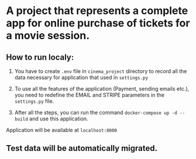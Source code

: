 # A project that represents a complete app for online purchase of tickets for a movie session.
## How to run localy:
1. You have to create ```.env``` file in ```cinema_project``` directory to record all the data necessary for application that used in ```settings.py```

2. To use all the features of the application (Payment, sending emails etc.), you need to redefine the EMAIL and STRIPE parameters in the ```settings.py``` file.

3. Аfter all the steps, you can run the command ```docker-compose up -d --build``` and use this application.

 Application will be available at ```localhost:8000```

## Test data will be automatically migrated.

